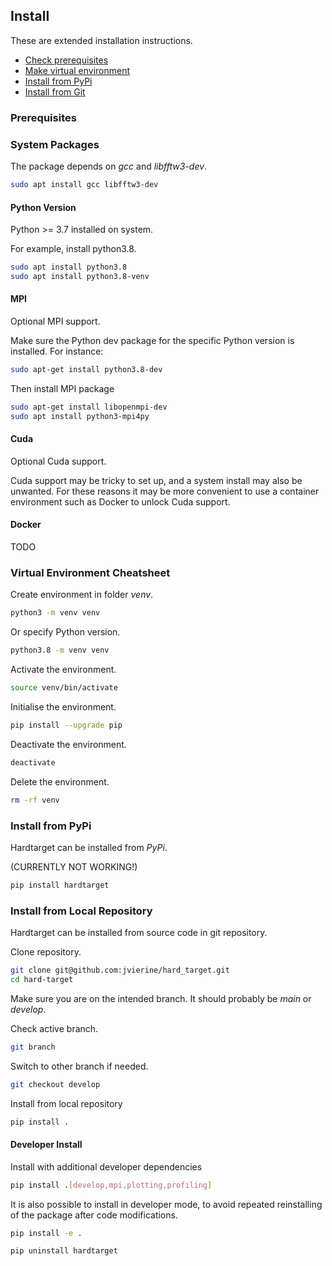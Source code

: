 ## Install

These are extended installation instructions.

- [Check prerequisites](#prerequisites)
- [Make virtual environment](#virtual-environment-cheatsheet)
- [Install from PyPi](#install-from-pypi)
- [Install from Git](#install-from-git)


### Prerequisites

### System Packages

The package depends on _gcc_ and _libfftw3-dev_.
```bash
sudo apt install gcc libfftw3-dev
```

#### Python Version

Python >= 3.7 installed on system.

For example, install python3.8.
```bash
sudo apt install python3.8
sudo apt install python3.8-venv
```

#### MPI

Optional MPI support.

Make sure the Python dev package for the specific Python version is installed. For instance:

```bash
sudo apt-get install python3.8-dev
```

Then install MPI package

```bash
sudo apt-get install libopenmpi-dev
sudo apt install python3-mpi4py
```

#### Cuda

Optional Cuda support.

Cuda support may be tricky to set up, and a system install may also
be unwanted. For these reasons it may be more convenient to use 
a container environment such as Docker to unlock Cuda support.

#### Docker

TODO


### Virtual Environment Cheatsheet

Create environment in folder _venv_. 

```bash
python3 -m venv venv
```

Or specify Python version.
```bash
python3.8 -m venv venv
```

Activate the environment.
```bash
source venv/bin/activate
```

Initialise the environment.
```bash
pip install --upgrade pip 
```

Deactivate the environment.
```bash
deactivate
```

Delete the environment.
```bash
rm -rf venv
```

### Install from PyPi

Hardtarget can be installed from _PyPi_. 

(CURRENTLY NOT WORKING!)

```bash
pip install hardtarget
```

### Install from Local Repository

Hardtarget can be installed from source code in git repository.

Clone repository.
```bash
git clone git@github.com:jvierine/hard_target.git
cd hard-target
```

Make sure you are on the intended branch. It should probably be _main_ or _develop_.

Check active branch.
```bash
git branch
```

Switch to other branch if needed.
```bash
git checkout develop
```

Install from local repository
```bash
pip install .
```

#### Developer Install

Install with additional developer dependencies

```bash
pip install .[develop,mpi,plotting,profiling]
```

It is also possible to install in developer mode, to avoid repeated reinstalling of the package after code modifications.

```bash
pip install -e .
```

```bash
pip uninstall hardtarget
```

